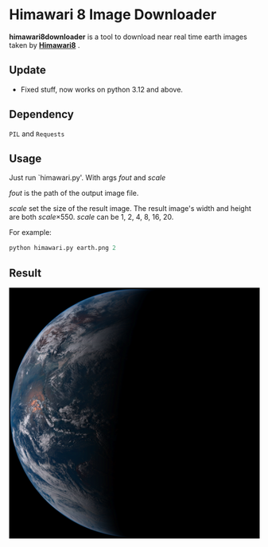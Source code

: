 # Himawari 8 Image Downloader

**himawari8downloader** is a tool to download near real time earth images taken by [**Himawari8**](https://en.wikipedia.org/wiki/Himawari_8) .

## Update
 - Fixed stuff, now works on python 3.12 and above.

## Dependency
`PIL` and `Requests`

## Usage

Just run `himawari.py'. With args *fout* and *scale*

*fout* is the path of the output image file.

*scale* set the size of the result image. The result image's width and height are both *scale*×550.
*scale* can be 1, 2, 4, 8, 16, 20.

For example:

```python
python himawari.py earth.png 2
```
## Result

![Result Image](earth.png)

